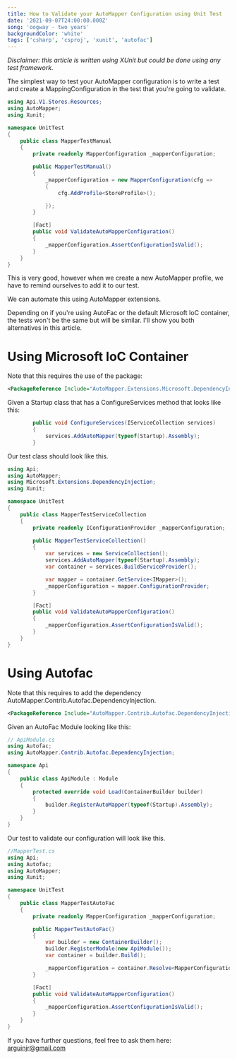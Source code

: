 ```yaml
---
title: How to Validate your AutoMapper Configuration using Unit Test
date: '2021-09-07T24:00:00.000Z'
song: 'oogway - two years'
backgroundColor: 'white'
tags: ['csharp', 'csproj', 'xunit', 'autofac']
---
```


_Disclaimer: this article is written using XUnit but could be done using any test framework._

The simplest way to test your AutoMapper configuration is to write a test and create a MappingConfiguration in the test that you're going to validate.

```csharp
using Api.V1.Stores.Resources;
using AutoMapper;
using Xunit;

namespace UnitTest
{
    public class MapperTestManual
    {
        private readonly MapperConfiguration _mapperConfiguration;

        public MapperTestManual()
        {
            _mapperConfiguration = new MapperConfiguration(cfg =>
            {
                cfg.AddProfile<StoreProfile>();

            });
        }

        [Fact]
        public void ValidateAutoMapperConfiguration()
        {
            _mapperConfiguration.AssertConfigurationIsValid();
        }
    }
}
```

This is very good, however when we create a new AutoMapper profile, we have to remind ourselves to add it to our test.

We can automate this using AutoMapper extensions.

Depending on if you're using AutoFac or the default Microsoft IoC container, the tests won't be the same but will be similar. I'll show
you both alternatives in this article.

# Using Microsoft IoC Container

Note that this requires the use of the package:

```xml
<PackageReference Include="AutoMapper.Extensions.Microsoft.DependencyInjection" Version="8.1.1" />
```

Given a Startup class that has a ConfigureServices method that looks like this:

```csharp
        public void ConfigureServices(IServiceCollection services)
        {
            services.AddAutoMapper(typeof(Startup).Assembly);
        }
```

Our test class should look like this.

```csharp
using Api;
using AutoMapper;
using Microsoft.Extensions.DependencyInjection;
using Xunit;

namespace UnitTest
{
    public class MapperTestServiceCollection
    {
        private readonly IConfigurationProvider _mapperConfiguration;

        public MapperTestServiceCollection()
        {
            var services = new ServiceCollection();
            services.AddAutoMapper(typeof(Startup).Assembly);
            var container = services.BuildServiceProvider();

            var mapper = container.GetService<IMapper>();
            _mapperConfiguration = mapper.ConfigurationProvider;
        }

        [Fact]
        public void ValidateAutoMapperConfiguration()
        {
            _mapperConfiguration.AssertConfigurationIsValid();
        }
    }
}
```

# Using Autofac

Note that this requires to add the dependency AutoMapper.Contrib.Autofac.DependencyInjection.

```xml
<PackageReference Include="AutoMapper.Contrib.Autofac.DependencyInjection" Version="5.4.0" />
```

Given an AutoFac Module looking like this:

```csharp
// ApiModule.cs
using Autofac;
using AutoMapper.Contrib.Autofac.DependencyInjection;

namespace Api
{
    public class ApiModule : Module
    {
        protected override void Load(ContainerBuilder builder)
        {
            builder.RegisterAutoMapper(typeof(Startup).Assembly);
        }
    }
}
```

Our test to validate our configuration will look like this.

```csharp
//MapperTest.cs
using Api;
using Autofac;
using AutoMapper;
using Xunit;

namespace UnitTest
{
    public class MapperTestAutoFac
    {
        private readonly MapperConfiguration _mapperConfiguration;

        public MapperTestAutoFac()
        {
            var builder = new ContainerBuilder();
            builder.RegisterModule(new ApiModule());
            var container = builder.Build();

            _mapperConfiguration = container.Resolve<MapperConfiguration>();
        }

        [Fact]
        public void ValidateAutoMapperConfiguration()
        {
            _mapperConfiguration.AssertConfigurationIsValid();
        }
    }
}
```

If you have further questions, feel free to ask them here: [arguinjr@gmail.com](mailto:arguinjr@gmail.com?subject=Validate%20AutoMapper%20Configuration)
